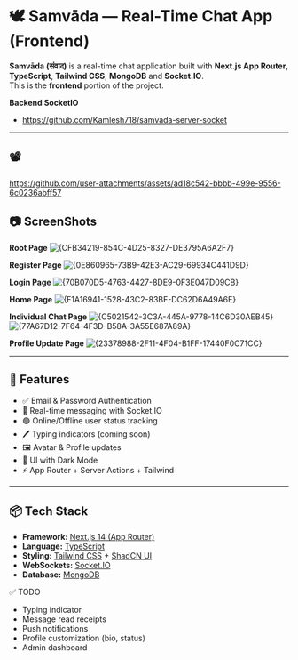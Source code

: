 # 🕊️ Samvāda — Real-Time Chat App (Frontend)

**Samvāda (संवाद)** is a real-time chat application built with **Next.js App Router**, **TypeScript**, **Tailwind CSS**, **MongoDB** and **Socket.IO**.  
This is the **frontend** portion of the project.

**Backend SocketIO**
- https://github.com/Kamlesh718/samvada-server-socket

---

## 📽️
https://github.com/user-attachments/assets/ad18c542-bbbb-499e-9556-6c0236abff57

## 📷 ScreenShots
**Root Page**
![{CFB34219-854C-4D25-8327-DE3795A6A2F7}](https://github.com/user-attachments/assets/f9d1c882-9655-4332-9e85-c5d950aadc29)

**Register Page**
![{0E860965-73B9-42E3-AC29-69934C441D9D}](https://github.com/user-attachments/assets/e2672a09-f9b9-490b-9622-563562959fa8)

**Login Page**
![{70B070D5-4763-4427-8DE9-0F3E047D09CB}](https://github.com/user-attachments/assets/663d2fea-272a-47ba-ad27-44474b9a860b)

**Home Page**
![{F1A16941-1528-43C2-83BF-DC62D6A49A6E}](https://github.com/user-attachments/assets/1916daf9-800f-4a2e-b7ef-b69addfb6bc3)

**Individual Chat Page**
![{C5021542-3C3A-445A-9778-14C6D30AEB45}](https://github.com/user-attachments/assets/5ba2fe82-ee08-4940-a8fa-a6fa855cf0cd)
![{77A67D12-7F64-4F3D-B58A-3A55E687A89A}](https://github.com/user-attachments/assets/d88abf1b-aa91-4bad-a5c6-baa5c311c92b)

**Profile Update Page**
![{23378988-2F11-4F04-B1FF-17440F0C71CC}](https://github.com/user-attachments/assets/d5b669de-fd5a-42cb-8251-bf2c2309c690)

---

## 🚀 Features

- ✅ Email & Password Authentication
- 💬 Real-time messaging with Socket.IO
- 🟢 Online/Offline user status tracking
- 🖊️ Typing indicators (coming soon)
- 🖼️ Avatar & Profile updates
- 🎨 UI with Dark Mode
- ⚡ App Router + Server Actions + Tailwind 

---

## 📦 Tech Stack

- **Framework:** [Next.js 14 (App Router)](https://nextjs.org/)
- **Language:** [TypeScript](https://www.typescriptlang.org/)
- **Styling:** [Tailwind CSS](https://tailwindcss.com/) + [ShadCN UI](https://ui.shadcn.com/)
- **WebSockets:** [Socket.IO](https://socket.io/)
- **Database:** [MongoDB](https://www.mongodb.com/)

✅ TODO
 - Typing indicator
 - Message read receipts
 - Push notifications
 - Profile customization (bio, status)
 - Admin dashboard

